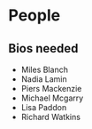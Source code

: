 # People

## Bios needed
+ Miles Blanch
+ Nadia Lamin
+ Piers Mackenzie
+ Michael Mcgarry
+ Lisa Paddon
+ Richard Watkins